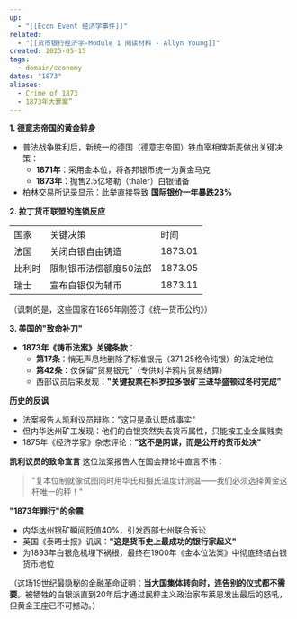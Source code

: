 ```yaml
---
up:
  - "[[Econ Event 经济学事件]]"
related:
  - "[[货币银行经济学-Module 1 阅读材料 - Allyn Young]]"
created: 2025-05-15
tags:
  - domain/economy
dates: "1873"
aliases:
  - Crime of 1873
  - 1873年大罪案”
---
```



**1. 德意志帝国的黄金转身**

- 普法战争胜利后，新统一的德国（德意志帝国）铁血宰相俾斯麦做出关键决策：
    - **1871年**：采用金本位，将各邦银币统一为黄金马克
    - **1873年**：抛售2.5亿塔勒（thaler）白银储备
- 柏林交易所记录显示：此举直接导致 **国际银价一年暴跌23%**

**2. 拉丁货币联盟的连锁反应**

|   |   |   |
|---|---|---|
|国家|关键决策|时间|
|法国|关闭白银自由铸造|1873.01|
|比利时|限制银币法偿额度50法郎|1873.05|
|瑞士|宣布白银仅为辅币|1873.11|

（讽刺的是，这些国家在1865年刚签订《统一货币公约》）

**3. 美国的"致命补刀"**

- **1873年《铸币法案》关键条款**：
    - **第17条**：悄无声息地删除了标准银元（371.25格令纯银）的法定地位
    - **第42条**：仅保留"贸易银元"（专供对华鸦片贸易结算）
    - 西部议员后来发现：**"关键投票在科罗拉多银矿主进华盛顿过冬时完成"**

  

**历史的反讽**

- 法案报告人凯利议员辩称："这只是承认既成事实"
- 但内华达州矿工发现：他们的白银突然失去货币属性，只能按工业金属贱卖
- 1875年《经济学家》杂志评论：**"这不是阴谋，而是公开的货币处决"**
  

**凯利议员的致命宣言** 这位法案报告人在国会辩论中直言不讳：

> "复本位制就像试图同时用华氏和摄氏温度计测温——我们必须选择黄金这杆唯一的秤！"

**"1873年罪行"的余震**

- 内华达州银矿瞬间贬值40%，引发西部七州联合诉讼
- 英国《泰晤士报》讥讽：**"这是货币史上最成功的银行家起义"**
- 为1893年白银危机埋下祸根，最终在1900年《金本位法案》中彻底终结白银货币地位

（这场19世纪最隐秘的金融革命证明：**当大国集体转向时，连告别的仪式都不需要**。被牺牲的白银派直到20年后才通过民粹主义政治家布莱恩发出最后的怒吼，但黄金王座已不可撼动。）